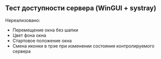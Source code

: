 ## Тест доступности сервера (WinGUI + systray)

Нереализовано:
- Перемещение окна без шапки
- Цвет фона окна
- Стартовое положение окна
- Смена иконки в трэе при изменении состояния контролируемого сервера
